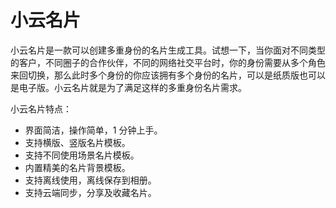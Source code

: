 # 小云名片

小云名片是一款可以创建多重身份的名片生成工具。试想一下，当你面对不同类型的客户，不同圈子的合作伙伴，不同的网络社交平台时，你的身份需要从多个角色来回切换，那么此时多个身份的你应该拥有多个身份的名片，可以是纸质版也可以是电子版。小云名片就是为了满足这样的多重身份名片需求。

小云名片特点：
- 界面简洁，操作简单，1 分钟上手。
- 支持横版、竖版名片模板。
- 支持不同使用场景名片模板。
- 内置精美的名片背景模板。
- 支持离线使用，离线保存到相册。
- 支持云端同步，分享及收藏名片。

